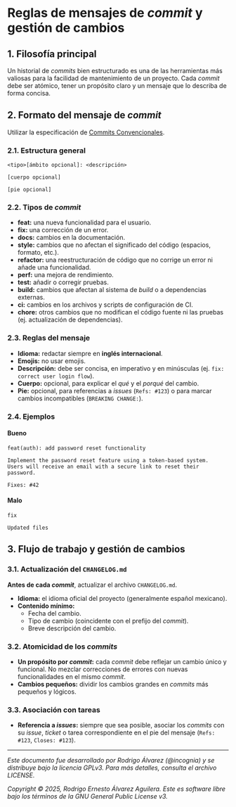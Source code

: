 # Reglas de mensajes de *commit* y gestión de cambios

## 1. Filosofía principal

Un historial de *commits* bien estructurado es una de las herramientas más valiosas para la facilidad de mantenimiento de un proyecto. Cada *commit* debe ser atómico, tener un propósito claro y un mensaje que lo describa de forma concisa.

## 2. Formato del mensaje de *commit*

Utilizar la especificación de [Commits Convencionales](https://www.conventionalcommits.org/en/v1.0.0/).

### 2.1. Estructura general

```
<tipo>[ámbito opcional]: <descripción>

[cuerpo opcional]

[pie opcional]
```

### 2.2. Tipos de *commit*

- **feat:** una nueva funcionalidad para el usuario.
- **fix:** una corrección de un error.
- **docs:** cambios en la documentación.
- **style:** cambios que no afectan el significado del código (espacios, formato, etc.).
- **refactor:** una reestructuración de código que no corrige un error ni añade una funcionalidad.
- **perf:** una mejora de rendimiento.
- **test:** añadir o corregir pruebas.
- **build:** cambios que afectan al sistema de *build* o a dependencias externas.
- **ci:** cambios en los archivos y scripts de configuración de CI.
- **chore:** otros cambios que no modifican el código fuente ni las pruebas (ej. actualización de dependencias).

### 2.3. Reglas del mensaje

- **Idioma:** redactar siempre en **inglés internacional**.
- **Emojis:** no usar emojis.
- **Descripción:** debe ser concisa, en imperativo y en minúsculas (ej. `fix: correct user login flow`).
- **Cuerpo:** opcional, para explicar el *qué* y el *porqué* del cambio.
- **Pie:** opcional, para referencias a *issues* (`Refs: #123`) o para marcar cambios incompatibles (`BREAKING CHANGE:`).

### 2.4. Ejemplos

#### Bueno

```
feat(auth): add password reset functionality

Implement the password reset feature using a token-based system.
Users will receive an email with a secure link to reset their password.

Fixes: #42
```

#### Malo

```
fix
```

```
Updated files
```

## 3. Flujo de trabajo y gestión de cambios

### 3.1. Actualización del `CHANGELOG.md`

**Antes de cada *commit***, actualizar el archivo `CHANGELOG.md`.

- **Idioma:** el idioma oficial del proyecto (generalmente español mexicano).
- **Contenido mínimo:**
  - Fecha del cambio.
  - Tipo de cambio (coincidente con el prefijo del *commit*).
  - Breve descripción del cambio.

### 3.2. Atomicidad de los *commits*

- **Un propósito por *commit*:** cada *commit* debe reflejar un cambio único y funcional. No mezclar correcciones de errores con nuevas funcionalidades en el mismo *commit*.
- **Cambios pequeños:** dividir los cambios grandes en *commits* más pequeños y lógicos.

### 3.3. Asociación con tareas

- **Referencia a *issues*:** siempre que sea posible, asociar los *commits* con su *issue*, *ticket* o tarea correspondiente en el pie del mensaje (`Refs: #123`, `Closes: #123`).

---

*Este documento fue desarrollado por Rodrigo Álvarez (@incognia) y se distribuye bajo la licencia GPLv3. Para más detalles, consulta el archivo LICENSE.*

*Copyright © 2025, Rodrigo Ernesto Álvarez Aguilera. Este es software libre bajo los términos de la GNU General Public License v3.*

